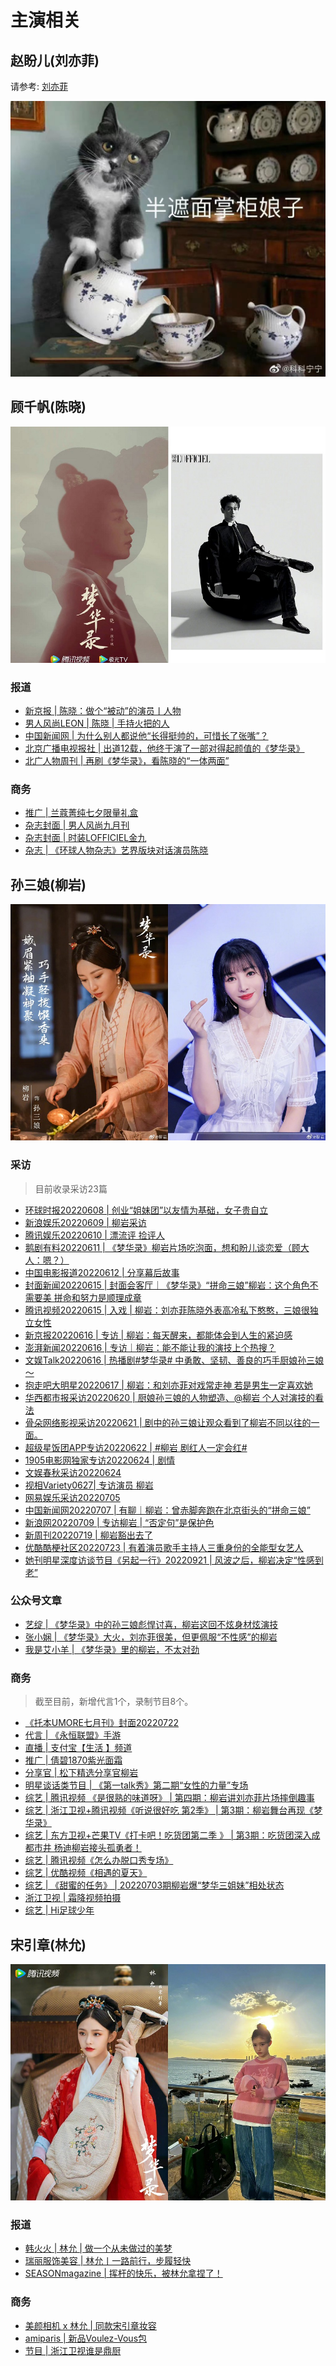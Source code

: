 # 主演相关


## 赵盼儿(刘亦菲)

请参考: [刘亦菲](/cc/reports.html)


![](/image/team/cat.jpg)


## 顾千帆(陈晓)
![](/image/team/zhuchuang/guqianfan.jpg)
### 报道

* [新京报 | 陈晓：做个“被动”的演员丨人物](https://m.bjnews.com.cn/detail/1662620192169449.html)
* [男人风尚LEON | 陈晓 | 手持火把的人](https://mp.weixin.qq.com/s?__biz=MjM5OTc2Njg4Mg==&mid=2650976084&idx=1&sn=c6694cc089a8306d4fe5652e5b49db00&chksm=bcc071598bb7f84f9c54897cd202565461fff21b8c9e65761aaabb32df082295ddb65ec4ddbd#rd)
* [中国新闻网 | 为什么别人都说他“长得挺帅的，可惜长了张嘴”？](https://mp.weixin.qq.com/s/2_YhFn-X_SAkMhArB--lMQ)
* [北京广播电视报社 | 出道12载，他终于演了一部对得起颜值的《梦华录》](https://mp.weixin.qq.com/s/2bFbj9g8VLysvV6uNGdJag)
* [北广人物周刊 | 再刷《梦华录》，看陈晓的“一体两面”](https://mp.weixin.qq.com/s/-3yz4nVxxew6Xipn-ioNTA)

### 商务

* [推广 | 兰蔻菁纯七夕限量礼盒](https://m.weibo.cn/1295950295/4794847141829598)
* [杂志封面 | 男人风尚九月刊](https://m.weibo.cn/status/4808194663385894)
* [杂志封面 | 时装LOFFICIEL金九](https://m.weibo.cn/1232221900/4815456675826769)
* [杂志 | 《环球人物杂志》艺界版块对话演员陈晓](https://m.weibo.cn/1647688972/4814259285920580)



## 孙三娘(柳岩)
![](/image/team/zhuchuang/sanniang.jpg)

### 采访

> 目前收录采访23篇

* [环球时报20220608 | 创业“姐妹团”以友情为基础，女子贵自立](https://weibo.com/7442413095/LwJZiBNQ7)
* [新浪娱乐20220609 | 柳岩采访](https://video.h5.weibo.cn/1034:4778505557442658/4778508808884996)
* [腾讯娱乐20220610 | 漂流评 捡评人](https://weibo.com/3182423937/Lx2Bb0Taq)
* [鹅剧有料20220611 | 《梦华录》柳岩片场吃泡面，想和盼儿谈恋爱（顾大人：嗯？）](https://video.weibo.com/show?fid=1034:4779193251332190)
* [中国电影报道20220612 | 分享幕后故事](https://weibo.com/1261788454/LxoRao9K4)
* [封面新闻20220615 | 封面会客厅｜《梦华录》“拼命三娘”柳岩：这个角色不需要美 拼命和努力是顺理成章](https://new.qq.com/rain/a/20220615A04YUV00)
* [腾讯视频20220615 | 入戏 | 柳岩：刘亦菲陈晓外表高冷私下憨憨，三娘很独立女性](https://v.qq.com/x/cover/6q6xn0f30eicfg6/l004338hhzr.html?n_version=2021)
* [新京报20220616 | 专访 | 柳岩：每天醒来，都能体会到人生的紧迫感](https://www.bjnews.com.cn/detail/1655369203169133.html)
* [澎湃新闻20220616 | 专访｜柳岩：能不能让我的演技上个热搜？](https://new.qq.com/rain/a/20220616A06ZHA00)
* [文娱Talk20220616 | 热播剧#梦华录# 中勇敢、坚韧、善良的巧手厨娘孙三娘～](https://weibo.com/5082969466/Ly105jU6S)
* [抱走吧大明星20220617  | 柳岩：和刘亦菲对戏常走神 若是男生一定喜欢她](https://weibo.com/3885352271/Ly6SUlGEJ)
* [华西都市报采访20220620 | 厨娘孙三娘的人物塑造、@柳岩 个人对演技的看法](https://weibo.com/5164994330/Lz2Yk0xdV)
* [骨朵网络影视采访20220621 | 剧中的孙三娘让观众看到了柳岩不同以往的一面。](https://weibo.com/3840084769/LyLx44Gse)
* [超级星饭团APP专访20220622 | #柳岩 剧红人一定会红# ](https://weibo.com/5590124843/LySue2CbE)
* [1905电影网独家专访20220624 | 剧情](https://weibo.com/1635270132/LzbUAjIc9)
* [文娱春秋采访20220624](https://new.qq.com/rain/a/20220624A07YR500)
* [视相Variety0627| 专访演员 柳岩](https://m.weibo.cn/status/4785073889215469?sourceType=weixin&from=10CA095060&wm=9006_2001&featurecode=newtitle)
* [网易娱乐采访20220705](https://video.weibo.com/show?fid=1034:4787938320646181)
* [中国新闻网20220707 | 有聊｜柳岩：曾赤脚奔跑在北京街头的“拼命三娘”](https://www.chinanews.com.cn/cul/2022/07-07/9798072.shtml)
* [新浪网20220709 | 专访柳岩 | “否定句”是保护色](https://k.sina.com.cn/article_3725773862_de12cc260270179wm.html)
* [新周刊20220719 | 柳岩豁出去了](https://mp.weixin.qq.com/s/V_DKUi8QYpjIcK6JLpmf_w)
* [优酷酷梗社区20220723 | 有着演员歌手主持人三重身份的全能型女艺人](https://weibo.com/7724941726/LDEwwvlTQ)
* [她刊明星深度访谈节目《另起一行》20220921 | 风波之后，柳岩决定“性感到老”](https://mp.weixin.qq.com/s/GAkAJaX4mPWqQu4AN-S-qQ)


### 公众号文章

* [艺绽 | 《梦华录》中的孙三娘彪悍讨喜，柳岩这回不炫身材炫演技](https://mp.weixin.qq.com/s/rs_Uz6_cAP0sgPAAFWYxxw)
* [张小娴 | 《梦华录》大火，刘亦菲很美，但更佩服“不性感”的柳岩](https://mp.weixin.qq.com/s/3CLhVF5kSTUZxDtBlMmiFg)
* [我是艾小羊 | 《梦华录》里的柳岩，不太对劲](https://mp.weixin.qq.com/s/DJZUADwKzyT1K5EPQOkc7w)

### 商务

 >截至目前，新增代言1个，录制节目8个。

* [《托本UMORE七月刊》封面20220722](https://weibo.com/7155086338/LDrNPzwAI)
* [代言 | 《永恒联盟》手游](https://m.weibo.cn/5164994330/4809313871201714)
* [直播 | 支付宝【生活 】频道]( https://m.weibo.cn/1644461042/4792537128109504)
* [推广 | 倩碧1870紫光面霜](https://m.weibo.cn/1689210504/4800863871437409)
* [分享官 | 松下精选分享官柳岩](https://weibo.com/5164994330/M2ExSANZS)
* [明星谈话类节目 | 《第一talk秀》第二期“女性的力量”专场](https://video.weibo.com/show?fid=1034:4785995204460553)
* [综艺 | 腾讯视频 《是很熟的味道呀》 | 第四期：柳岩讲刘亦菲片场摔倒趣事](https://m.v.qq.com/x/m/play?vid=j0043hbfdyj&cid=mzc0020055dn33d&url_from=share&second_share=0&share_from=copy)
* [综艺 | 浙江卫视+腾讯视频《听说很好吃 第2季》 | 第3期：柳岩舞台再现《梦华录》](https://v.qq.com/x/cover/mzc00200uraragr/l00442vcry7.html)
* [综艺 | 东方卫视+芒果TV《打卡吧！吃货团第二季 》 | 第3期：吃货团深入成都市井 杨迪柳岩接头孤勇者！](https://www.mgtv.com/b/463931/17256662.html)
* [综艺 | 腾讯视频《怎么办脱口秀专场》](https://m.weibo.cn/status/4806109266710562)
* [综艺 | 优酷视频《相遇的夏天》](https://m.weibo.cn/7283265620/4808921736548573)
* [综艺 | 《甜蜜的任务》 | 20220703期柳岩爆“梦华三姐妹”相处状态 ](https://m.mgtv.com/b/419406/16848838.html)
* [浙江卫视 | 霜降视频拍摄](https://m.weibo.cn/1288369910/4827647341494350)
* [综艺 | Hi足球少年 ](https://weibo.com/1644461042/McqnS6G4x)


## 宋引章(林允)
![](/image/team/zhuchuang/yinzhang.jpg)

### 报道

* [韩火火 | 林允 | 做一个从未做过的美梦](https://mp.weixin.qq.com/s/D7twxBQNFuwJE55XxwkeZQ)
* [瑞丽服饰美容 | 林允丨一路前行，步履轻快](https://mp.weixin.qq.com/s/-8arRbkPv0syu1ap4Ei85w)
* [SEASONmagazine | 挥杆的快乐，被林允拿捏了！](https://mp.weixin.qq.com/s/NRRacuoqyPniJNR9Fc-xoQ)

### 商务

* [美颜相机 x 林允 | 同款宋引章妆容](https://m.weibo.cn/2934128200/4783461695750195)
* [amiparis | 新品Voulez-Vous包](https://weibo.com/6568401638/MjznP8KbG?pagetype=profilefeed)
* [节目 | 浙江卫视谁是鼎厨](https://weibo.com/7520469728/MjQWsAlFv)


